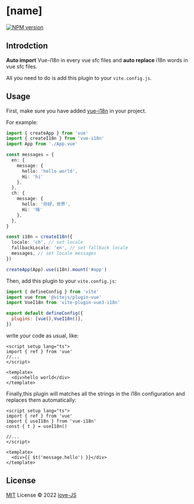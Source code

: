 # [name]

[![NPM version](https://img.shields.io/npm/v/[name]?color=a1b858&label=)](https://www.npmjs.com/package/[name])

## Introdction

**Auto import** Vue-i18n in every vue sfc files and **auto replace** i18n words in vue sfc files.

All you need to do is add this plugin to your `vite.config.js`.

## Usage

First, make sure you have added [vue-i18n](https://vue-i18n.intlify.dev/) in your project.

For example:

```typescript
import { createApp } from 'vue'
import { createI18n } from 'vue-i18n'
import App from './App.vue'

const messages = {
  en: {
    message: {
      hello: 'hello world',
      Hi: 'hi'
    },
  },
  ch: {
    message: {
      hello: '你好，世界',
      Hi: '嗨'
    },
  },
}

const i18n = createI18n({
  locale: 'ch', // set locale
  fallbackLocale: 'en', // set fallback locale
  messages, // set locale messages
})

createApp(App).use(i18n).mount('#app')

```

Then, add this plugin to your `vite.config.js`:

```js
import { defineConfig } from 'vite'
import vue from '@vitejs/plugin-vue'
import VueI18n from 'vite-plugin-vue3-i18n'

export default defineConfig({
  plugins: [vue(),VueI18n()],
})

```

write your code as usual, like:

```vue
<script setup lang="ts">
import { ref } from 'vue'
//...
</script>

<template>
  <div>hello world</div>
</template>
```

Finally,this plugin will matches all the strings in the i18n configuration and replaces them automatically:

```vue
<script setup lang="ts">
import { ref } from 'vue'
import { useI18n } from 'vue-i18n'
const { t } = useI18n()

//...
</script>

<template>
  <div>{{ $t('message.hello') }}</div>
</template>
```

## License

[MIT](./LICENSE) License © 2022 [love-JS](https://github.com/love-js)
